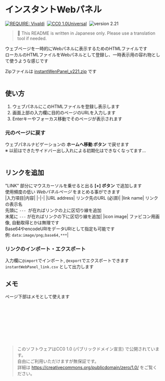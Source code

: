 # インスタントWebパネル
[vivaldi]: https://vivaldi.com/ "Powerful. Personal. Private."
[![REQUIRE: Vivaldi](https://img.shields.io/static/v1?label=vivaldi&message=utils&color=ef3939&logo=vivaldi)][vivaldi]&nbsp;
[![CC0 1.0Universal](https://img.shields.io/static/v1?label=license&message=CC0&color=28c)](https://creativecommons.org/publicdomain/zero/1.0/ "CC0 1.0Universal")&nbsp;
![version 2.21](https://img.shields.io/static/v1?label=version&message=2.21&color=2a2 "version: 2.21")&nbsp;
<br/>
> 🍙 This README is written in Japanese only.  Please use a translation tool if needed.  

ウェブページを一時的にWebパネルに表示するためのHTMLファイルです  
ローカルのHTMLファイルをWebパネルとして登録し、一時表示用の容れ物として使うような感じです  

Zipファイルは [instantWenPanel_v221.zip](https://github.com/hongkong3/MyStorage-vivaldi/raw/master/.releases/instantWebPanel_v221.zip) です  
<br/>

## 使い方
  1. ウェブパネルにこのHTMLファイルを登録し表示します  
  2. 画面上部の入力欄に目的のページのURLを入力します  
  3. Enterキーやフォーカス移動でそのページが表示されます  

### 元のページに戻す
  ウェブパネルナビゲーションの **ホームへ移動 ボタン** で戻せます  
  ※ 以前はできたサイドバー出し入れによる初期化はできなくなってます…  
<br/>

## リンクを追加
  "LINK" 部分にマウスカーソルを乗せると出る **\[+\] ボタン** で追加します  
  使用頻度の低い *Webパネルページ* をまとめる事ができます  
  |入力項目|内容|
  |-|-|
  |URL address|  リンク先のURL (必須)|
  |link name|    リンクの表示名<br/>先頭に `--- `が在ればリンクの上に区切り線を追加<br/>末尾に `---` が在ればリンクの下に区切り線を追加|
  |icon image|   ファビコン用画像, 自動取得とかは無理です<br/>Base64やencodeURIをデータURIとして指定も可能です<br/>  例: `data:image/png;base64,***`|

### リンクのインポート・エクスポート
  入力欄に`@import`でインポート, `@export`でエクスポートできます  
  `instantWebPanel_link.csv` として出力します
<br/>

## メモ
  ページ下部はメモとして使えます  
<br/>
<br/>
<br/>
<br/>
<br/>
<br/>
<br/>
<br/>

> このソフトウェアはCC0 1.0 (パブリックドメイン宣言) で公開されています。  
> 自由にご利用いただけますが無保証です。  
> 詳細は https://creativecommons.org/publicdomain/zero/1.0/ をご覧ください。  
